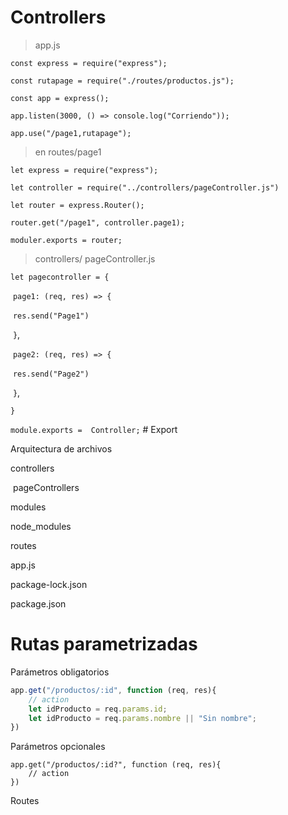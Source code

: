 # Controllers



> app.js

`const express = require("express");`

`const rutapage = require("./routes/productos.js");`

`const app = express();`

`app.listen(3000, () => console.log("Corriendo"));`

`app.use("/page1,rutapage");`



> en routes/page1

`let express = require("express");`

`let controller = require("../controllers/pageController.js")`

`let router = express.Router();`

`router.get("/page1", controller.page1);`

`moduler.exports = router;`



> controllers/ pageController.js

`let pagecontroller = {`

​	`page1: (req, res) => {`

​		`res.send("Page1")`

​	`}`,

​	`page2: (req, res) => {`

​		`res.send("Page2")`

​	`}`,

`}`

`module.exports =  Controller;`  # Export





Arquitectura de archivos

controllers

​	pageControllers

modules

node_modules

routes

app.js

package-lock.json	

package.json



# Rutas parametrizadas

Parámetros obligatorios

```javascript
app.get("/productos/:id", function (req, res){
    // action
    let idProducto = req.params.id;
    let idProducto = req.params.nombre || "Sin nombre";
})
```

Parámetros opcionales

```
app.get("/productos/:id?", function (req, res){
    // action
})
```

Routes


